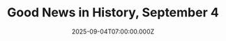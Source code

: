 ---
title: "Good News in History, September 4"
date: 2025-09-04T07:00:00.000Z
category: Human Kindness
externalLink: "https://www.goodnewsnetwork.org/events060904/"
image: ""
excerpt: "Happy 63rd birthday to the Japanese Nobel laureate, Sinya Yamanaka, whose pioneering work in the science of stem cells led him to identify the “Yamanaka Factors”— 4 different genetic transcription factors that he used to turn any adult human cell into a stem cell. He shared the prize jointly with Sir John Gordon of England, […] The post Good News…"
---